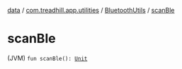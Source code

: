 [data](../../index.md) / [com.treadhill.app.utilities](../index.md) / [BluetoothUtils](index.md) / [scanBle](./scan-ble.md)

# scanBle

(JVM) `fun scanBle(): `[`Unit`](https://kotlinlang.org/api/latest/jvm/stdlib/kotlin/-unit/index.html)